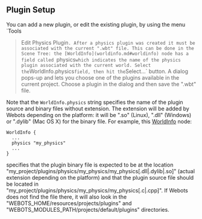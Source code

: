## Plugin Setup

You can add a new plugin, or edit the existing plugin, by using the menu `Tools
> Edit Physics Plugin`. After a physics plugin was created it must be associated
with the current ".wbt" file. This can be done in the Scene Tree: the
[WorldInfo](worldinfo.md#worldinfo) node has a field called `physics` which
indicates the name of the physics plugin associated with the current world.
Select the `WorldInfo.physics` field, then hit the `Select...` button. A dialog
pops-up and lets you choose one of the plugins available in the current project.
Choose a plugin in the dialog and then save the ".wbt" file.

Note that the `WorldInfo.physics` string specifies the name of the plugin source
and binary files without extension. The extension will be added by Webots
depending on the platform: it will be ".so" (Linux), ".dll" (Windows) or
".dylib" (Mac OS X) for the binary file. For example, this
[WorldInfo](worldinfo.md#worldinfo) node:

```
WorldInfo {
  ...
  physics "my_physics"
  ...
}
```

specifies that the plugin binary file is expected to be at the location
"my\_project/plugins/physics/my\_physics/my\_physics[.dll|.dylib|.so]" (actual
extension depending on the platform) and that the plugin source file should be
located in "my\_project/plugins/physics/my\_physics/my\_physics[.c|.cpp]". If
Webots does not find the file there, it will also look in the
"WEBOTS\_HOME/resources/projects/plugins" and
"WEBOTS\_MODULES\_PATH/projects/default/plugins" directories.

